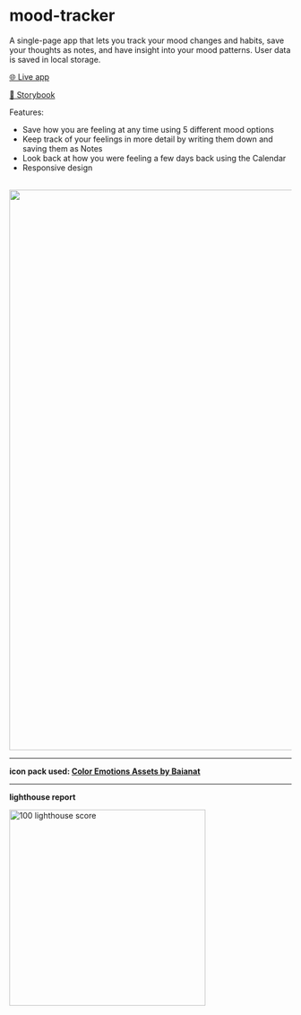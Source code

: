 # mood-tracker

A single-page app that lets you track your mood changes and habits, save your thoughts as notes, and have insight into your mood patterns. User data is saved in local storage.

[🌐 Live app](https://awesome-mood-tracker.herokuapp.com)

[📖 Storybook](https://60d83a1190562000393697be-srddnquhtc.chromatic.com)

Features:
- Save how you are feeling at any time using 5 different mood options
- Keep track of your feelings in more detail by writing them down and saving them as Notes
- Look back at how you were feeling a few days back using the Calendar
- Responsive design

<br>
<img width="1000" src="https://images2.imgbox.com/30/75/IVIHNv8M_o.png"/>

___

**icon pack used: [Color Emotions Assets by Baianat](https://www.flaticon.com/packs/color-emotions-assets)**

___

**lighthouse report**

<img width="350" src="https://i.ibb.co/jH36P1F/mood-tracker-lighthouse.png" alt="100 lighthouse score">

